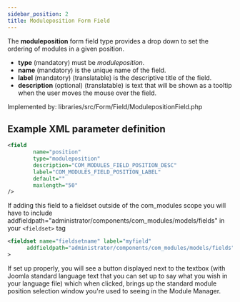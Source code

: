 ```yaml
---
sidebar_position: 2
title: Moduleposition Form Field
---
```



The **moduleposition** form field type provides a drop down to set the ordering of modules in a given position.

- **type** (mandatory) must be *moduleposition*.
- **name** (mandatory) is the unique name of the field.
- **label** (mandatory) (translatable) is the descriptive title of the field.
- **description** (optional) (translatable) is text that will be shown as a tooltip when the user moves the mouse over the field.

Implemented by: libraries/src/Form/Field/ModulepositionField.php

## Example XML parameter definition

```xml
<field
        name="position" 
        type="moduleposition"
        description="COM_MODULES_FIELD_POSITION_DESC"
        label="COM_MODULES_FIELD_POSITION_LABEL"
        default=""
        maxlength="50"
/>
```

If adding this field to a fieldset outside of the com_modules scope you will have to include addfieldpath="administrator/components/com_modules/models/fields" in your `<fieldset>` tag

```xml
<fieldset name="fieldsetname" label="myfield"
	  addfieldpath="administrator/components/com_modules/models/fields"
>
```

If set up properly, you will see a button displayed next to the textbox (with Joomla standard language text that you can set up to say what you wish in your language file) which when clicked, brings up the standard module position selection window you're used to seeing in the Module Manager. 